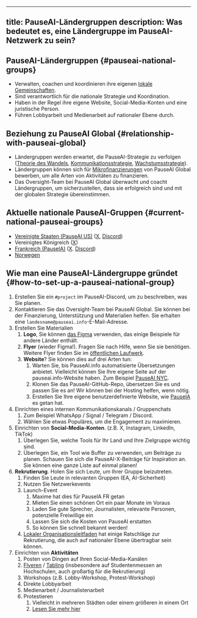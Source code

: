 

---
title: PauseAI-Ländergruppen
description: Was bedeutet es, eine Ländergruppe im PauseAI-Netzwerk zu sein?
---

## PauseAI-Ländergruppen {#pauseai-national-groups}

- Verwalten, coachen und koordinieren ihre eigenen [lokale Gemeinschaften](/communities).
- Sind verantwortlich für die nationale Strategie und Koordination.
- Haben in der Regel ihre eigene Website, Social-Media-Konten und eine juristische Person.
- Führen Lobbyarbeit und Medienarbeit auf nationaler Ebene durch.

## Beziehung zu PauseAI Global {#relationship-with-pauseai-global}

- Ländergruppen werden erwartet, die PauseAI-Strategie zu verfolgen ([Theorie des Wandels](/theory-of-change), [Kommunikationsstrategie](/communication-strategy), [Wachstumsstrategie](/growth-strategy)).
- Ländergruppen können sich für [Mikrofinanzierungen](/microgrants) von PauseAI Global bewerben, um alle Arten von Aktivitäten zu finanzieren.
- Das Oversight-Team bei PauseAI Global überwacht und coacht Ländergruppen, um sicherzustellen, dass sie erfolgreich sind und mit der globalen Strategie übereinstimmen.

## Aktuelle nationale PauseAI-Gruppen {#current-national-pauseai-groups}

- [Vereinigte Staaten (PauseAI US)](https://pauseai-us.org/) ([X](https://x.com/PauseAIus), [Discord](https://discord.gg/TmpmYejE3e))
- Vereinigtes Königreich ([X](https://x.com/PauseAI_UK))
- [Frankreich (PauseIA)](https://pauseia.fr/) ([X](https://x.com/pause_ia). [Discord](https://discord.gg/vyXGd7AeGc))
- [Norwegen](https://pauseai.no/)

## Wie man eine PauseAI-Ländergruppe gründet {#how-to-set-up-a-pauseai-national-group}

1. Erstellen Sie ein `#project` im PauseAI-Discord, um zu beschreiben, was Sie planen.
2. Kontaktieren Sie das Oversight-Team bei PauseAI Global. Sie können bei der Finanzierung, Unterstützung und Materialien helfen. Sie erhalten eine `landesname@pauseai.info`-E-Mail-Adresse.
3. Erstellen Sie Materialien
    1. **Logo**, Sie können [das Figma](https://www.figma.com/design/iQ4PHQTi1vAVmT9Lckazqt/PauseAI-designs---editable) verwenden, das einige Beispiele für andere Länder enthält.
    1. **Flyer** (wieder Figma!). Fragen Sie nach Hilfe, wenn Sie sie benötigen. Weitere Flyer finden Sie im [öffentlichen Laufwerk](https://drive.google.com/drive/u/1/folders/1bQ_MZ8giK-Mee4ABkO0BgcFInaXruNpa).
    1. **Website**? Sie können dies auf drei Arten tun:
        1. Warten Sie, bis PauseAI.info automatisierte Übersetzungen anbietet. Vielleicht können Sie Ihre eigene Seite auf der pauseai.info-Website haben. Zum Beispiel [PauseAI NYC](/nyc-action).
        2. Klonen Sie das PauseAI-GitHub-Repo, übersetzen Sie es und passen Sie es an! Wir können bei der Hosting helfen, wenn nötig.
        3. Erstellen Sie Ihre eigene benutzerdefinierte Website, wie [PauseIA](https://pauseia.fr/) es getan hat.
4. Einrichten eines internen Kommunikationskanals / Gruppenchats
    1. Zum Beispiel WhatsApp / Signal / Telegram / Discord.
    2. Wählen Sie etwas Populäres, um die Engagement zu maximieren.
5. Einrichten von **Social-Media-Konten**. (z.B. X, Instagram, LinkedIn, TikTok)
    1. Überlegen Sie, welche Tools für Ihr Land und Ihre Zielgruppe wichtig sind.
    2. Überlegen Sie, ein Tool wie Buffer zu verwenden, um Beiträge zu planen. Schauen Sie sich die PauseAI-X-Beiträge für Inspiration an. Sie können eine ganze Liste auf einmal planen!
6. **Rekrutierung**. Holen Sie sich Leute, um Ihrer Gruppe beizutreten.
    1. Finden Sie Leute in relevanten Gruppen (EA, AI-Sicherheit)
    2. Nutzen Sie Netzwerkevents
    3. Launch-Event
        1. Maxime hat dies für PauseIA FR getan
        2. Mieten Sie einen schönen Ort ein paar Monate im Voraus
        3. Laden Sie gute Sprecher, Journalisten, relevante Personen, potenzielle Freiwillige ein
        4. Lassen Sie sich die Kosten von PauseAI erstatten
        5. So können Sie schnell bekannt werden!
    4. [Lokaler Organisationsleitfaden](/local-organizing) hat einige Ratschläge zur Rekrutierung, die auch auf nationaler Ebene übertragbar sein können.
7. Einrichten von **Aktivitäten**
    1. Posten von Dingen auf Ihren Social-Media-Kanälen
    2. [Flyeren](/flyering) / [Tabling](/tabling) (insbesondere auf Studentenmessen an Hochschulen, auch großartig für die Rekrutierung)
    3. Workshops (z.B. Lobby-Workshop, Protest-Workshop)
    4. Direkte Lobbyarbeit
    5. Medienarbeit / Journalistenarbeit
    6. Protestieren
        1. Vielleicht in mehreren Städten oder einem größeren in einem Ort
        2. [Lesen Sie mehr hier](/organizing-a-protest)